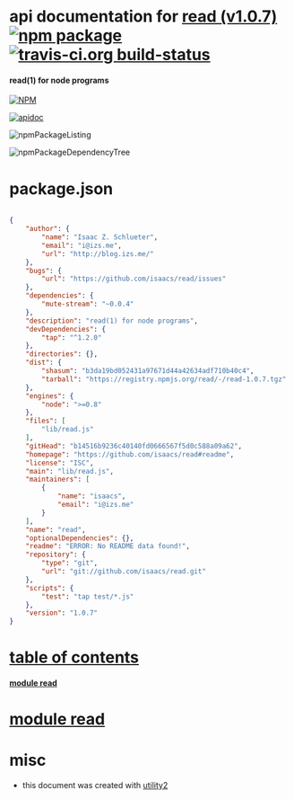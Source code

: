 # api documentation for  [read (v1.0.7)](https://github.com/isaacs/read#readme)  [![npm package](https://img.shields.io/npm/v/npmdoc-read.svg?style=flat-square)](https://www.npmjs.org/package/npmdoc-read) [![travis-ci.org build-status](https://api.travis-ci.org/npmdoc/node-npmdoc-read.svg)](https://travis-ci.org/npmdoc/node-npmdoc-read)
#### read(1) for node programs

[![NPM](https://nodei.co/npm/read.png?downloads=true)](https://www.npmjs.com/package/read)

[![apidoc](https://npmdoc.github.io/node-npmdoc-read/build/screenCapture.buildNpmdoc.browser.%2Fhome%2Ftravis%2Fbuild%2Fnpmdoc%2Fnode-npmdoc-read%2Ftmp%2Fbuild%2Fapidoc.html.png)](https://npmdoc.github.io/node-npmdoc-read/build/apidoc.html)

![npmPackageListing](https://npmdoc.github.io/node-npmdoc-read/build/screenCapture.npmPackageListing.svg)

![npmPackageDependencyTree](https://npmdoc.github.io/node-npmdoc-read/build/screenCapture.npmPackageDependencyTree.svg)



# package.json

```json

{
    "author": {
        "name": "Isaac Z. Schlueter",
        "email": "i@izs.me",
        "url": "http://blog.izs.me/"
    },
    "bugs": {
        "url": "https://github.com/isaacs/read/issues"
    },
    "dependencies": {
        "mute-stream": "~0.0.4"
    },
    "description": "read(1) for node programs",
    "devDependencies": {
        "tap": "^1.2.0"
    },
    "directories": {},
    "dist": {
        "shasum": "b3da19bd052431a97671d44a42634adf710b40c4",
        "tarball": "https://registry.npmjs.org/read/-/read-1.0.7.tgz"
    },
    "engines": {
        "node": ">=0.8"
    },
    "files": [
        "lib/read.js"
    ],
    "gitHead": "b14516b9236c40140fd0666567f5d0c588a09a62",
    "homepage": "https://github.com/isaacs/read#readme",
    "license": "ISC",
    "main": "lib/read.js",
    "maintainers": [
        {
            "name": "isaacs",
            "email": "i@izs.me"
        }
    ],
    "name": "read",
    "optionalDependencies": {},
    "readme": "ERROR: No README data found!",
    "repository": {
        "type": "git",
        "url": "git://github.com/isaacs/read.git"
    },
    "scripts": {
        "test": "tap test/*.js"
    },
    "version": "1.0.7"
}
```



# <a name="apidoc.tableOfContents"></a>[table of contents](#apidoc.tableOfContents)

#### [module read](#apidoc.module.read)



# <a name="apidoc.module.read"></a>[module read](#apidoc.module.read)



# misc
- this document was created with [utility2](https://github.com/kaizhu256/node-utility2)
